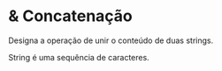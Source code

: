 # & Concatenação

Designa a operação de unir o conteúdo de duas strings.

String é uma sequência de caracteres.